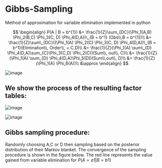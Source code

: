 # Gibbs-Sampling
Method of approximation for variable elimination implemented in python

$$
\begin{align}
    P(A | B = b^{1}) 
    &= \frac{1}{Z}\sum_{DC}(\Phi_1(A,B) \Phi_2(B,C) \Phi_3(C, D) \Phi_4(D,A))\_{B = b^1} (Obs\\,B = b^{1})\\
    &= \frac{1}{Z}\sum\_{DC}((\Phi_1(A) \Phi_2(C) \Phi_3(C, D) \Phi_4(D,A))\_{B = b^1}(Elimination\\, Order\\, = C,D)\\
    &= \frac{1}{Z}(\Phi_1(A) \sum\_{D} \Phi_4(D,A)\sum_{C}\Phi_3(C,D) \Phi_2(C))(Sum\\, out\\,  C)\\
    &= \frac{1}{Z}(\Phi_1(A) \sum_{D} \Phi_4(D,A)\Phi_5(D))(Sum\\,out\\, D)\\
    &= \frac{1}{Z}(\Phi_1(A) \Phi_6(A))\\
    &\approx
\end{align}
$$

![image](https://github.com/sebastian9991/Gibbs-Sampling/assets/61892815/53620747-6544-44b9-9624-d1e49a506dc2)

## We show the process of the resulting factor tables: 

![image](https://github.com/sebastian9991/Gibbs-Sampling/assets/61892815/9aaf3901-af54-443f-b1a8-6e77d4d03bca)

![image](https://github.com/sebastian9991/Gibbs-Sampling/assets/61892815/9f5ee612-a6b7-425d-b691-5f231fb14fb0)

## Gibbs sampling procedure: 

Randomly choosing A,C or D then sampling based on the posterior distribution
of their Markov blanket. The convergence of the sampling procedure is shown
in the figure below. The red line represents the value gained from variable elimination for $P(A = a1|B = b1)$

